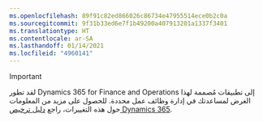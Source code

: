 ```yaml
---
ms.openlocfilehash: 89f91c82ed866026c86734e47955514ece0b2c0a
ms.sourcegitcommit: 9f31b33ed6e7f1b49200a407913201a1337f3401
ms.translationtype: HT
ms.contentlocale: ar-SA
ms.lasthandoff: 01/14/2021
ms.locfileid: "4960141"
---
```

> [!IMPORTANT]
> لقد تطور Dynamics 365 for Finance and Operations إلى تطبيقات مُصممة لهذا الغرض لمساعدتك في إدارة وظائف عمل محددة. للحصول على مزيد من المعلومات حول هذه التغييرات، راجع [دليل ترخيص Dynamics 365](https://go.microsoft.com/fwlink/p/?LinkId=866544).
 
